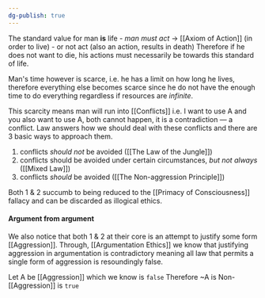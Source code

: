 ```yaml
---
dg-publish: true
---
```

The standard value for man **is** life
	- _man must act_  -> [[Axiom of Action]] (in order to live)
	- or not act (also an action, results in death)
Therefore if he does not want to die, his actions must necessarily be towards this standard of life.

Man's time however is scarce, i.e. he has a limit on how long he lives, therefore everything else becomes scarce since he do not have the enough time to do everything regardless if resources are _infinite_.

This scarcity means man will run into [[Conflicts]] i.e. I want to use A and you also want to use A, both cannot happen, it is a contradiction — a conflict. 
Law answers how we should deal with these conflicts and there are 3 basic ways to approach them.
1. conflicts _should not_ be avoided ([[The Law of the Jungle]])
2. conflicts should be avoided under certain circumstances, _but not always_ ([[Mixed Law]])
3. conflicts _should_ be avoided ([[The Non-aggression Principle]])

Both 1 & 2 succumb to being reduced to the [[Primacy of Consciousness]] fallacy and can be discarded as illogical ethics.

#### Argument from argument
We also notice that both 1 & 2 at their core is an attempt to justify some form [[Aggression]]. 
Through, [[Argumentation Ethics]] we know that justifying aggression in argumentation is contradictory meaning all law that permits a single form of aggression is resoundingly false.

Let A be [[Aggression]] which we know is `false`
Therefore ~A is Non-[[Aggression]] is `true`



